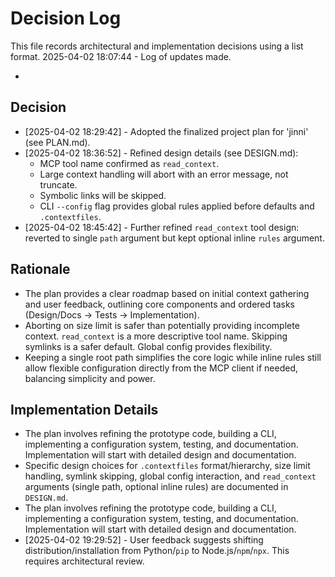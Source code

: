 # Decision Log

This file records architectural and implementation decisions using a list format.
2025-04-02 18:07:44 - Log of updates made.

*

## Decision

*   [2025-04-02 18:29:42] - Adopted the finalized project plan for 'jinni' (see PLAN.md).
*   [2025-04-02 18:36:52] - Refined design details (see DESIGN.md):
    *   MCP tool name confirmed as `read_context`.
    *   Large context handling will abort with an error message, not truncate.
    *   Symbolic links will be skipped.
    *   CLI `--config` flag provides global rules applied before defaults and `.contextfiles`.
*   [2025-04-02 18:45:42] - Further refined `read_context` tool design: reverted to single `path` argument but kept optional inline `rules` argument.

## Rationale

*   The plan provides a clear roadmap based on initial context gathering and user feedback, outlining core components and ordered tasks (Design/Docs -> Tests -> Implementation).
*   Aborting on size limit is safer than potentially providing incomplete context. `read_context` is a more descriptive tool name. Skipping symlinks is a safer default. Global config provides flexibility.
*   Keeping a single root path simplifies the core logic while inline rules still allow flexible configuration directly from the MCP client if needed, balancing simplicity and power.

## Implementation Details

*   The plan involves refining the prototype code, building a CLI, implementing a configuration system, testing, and documentation. Implementation will start with detailed design and documentation.
*   Specific design choices for `.contextfiles` format/hierarchy, size limit handling, symlink skipping, global config interaction, and `read_context` arguments (single path, optional inline rules) are documented in `DESIGN.md`.
*   The plan involves refining the prototype code, building a CLI, implementing a configuration system, testing, and documentation. Implementation will start with detailed design and documentation.
*   [2025-04-02 19:29:52] - User feedback suggests shifting distribution/installation from Python/`pip` to Node.js/`npm`/`npx`. This requires architectural review.